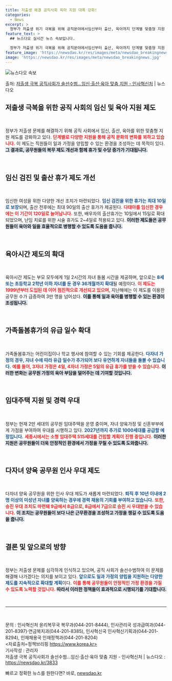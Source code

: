 ```yaml
---
title: 저출생 해결 공직사회 육아 지원 대폭 강화!
categories:
  - News
excerpt: >
  정부가 저출생 위기 극복을 위해 공직분야에서임신부터 출산, 육아까지 단계별 맞춤형 지원 제도를 확대개선해 나…
feature_text: >
  ## 뉴스다오 실시간 뉴스 속보입니다.

  정부가 저출생 위기 극복을 위해 공직분야에서임신부터 출산, 육아까지 단계별 맞춤형 지원 제도를 확대개선해 나…
feature_image: 'https://newsdao.kr/res/images/meta/newsdao_breakingnews.jpg'
image: 'https://newsdao.kr/res/images/meta/newsdao_breakingnews.jpg'
---
```


![뉴스다오 속보](https://newsdao.kr/res/images/meta/newsdao_breakingnews.jpg)

<p>출처: <a href="https://newsdao.kr/3833" rel="dofollow">저출생 극복 공직사회가 솔선수범…임신·출산·육아 맞춤 지원 - 인사혁신처</a> | 뉴스다오</p>

<h2 data-ke-size="size26">저출생 극복을 위한 공직 사회의 임신 및 육아 지원 제도</h2>

<p data-ke-size="size16">&nbsp;</p>

정부가 저출생 문제를 해결하기 위해 공직 사회에서 임신, 출산, 육아를 위한 맞춤형 지원 제도를 강화하고 있다. <b><span style="color: #ee2323;"> 단계별로 다양한 지원을 통해 공직 문화의 변화를 꾀하고 있습니다.</span></b> 이 제도는 직원들이 일과 가정을 양립할 수 있는 환경을 조성하는 데 목적이 있다. <b><span style="background-color: #21538527;">그 결과로, 공무원들의 복무 제도 개선과 함께 휴가 및 수당 증가가 기대됩니다.</span></b> 

<p data-ke-size="size16">&nbsp;</p>

<h2 data-ke-size="size26">임신 검진 및 출산 휴가 제도 개선</h2>

<p data-ke-size="size16">&nbsp;</p>

임신한 여성을 위한 다양한 개선 조치가 마련되었다. <b><span style="color: #1a5490;">임신 검진을 위한 휴가는 최대 10일로 보장</span></b>되며, 출산 전후에는 최대 90일의 출산 휴가가 제공된다. <b><span style="color: #ee2323;">다태아를 임신한 경우에는 이 기간이 120일로 늘어납니다.</span></b> 또한, 배우자의 출산휴가는 10일에서 15일로 확대되었으며, 난임 치료를 위한 시술 휴가도 2~4일로 적용되고 있다. <b><span style="background-color: #21538527;">이러한 제도들은 공무원들이 육아와 일을 효율적으로 병행할 수 있도록 도움을 줍니다.</span></b> 

<p data-ke-size="size16">&nbsp;</p>

<h2 data-ke-size="size26">육아시간 제도의 확대</h2>

<p data-ke-size="size16">&nbsp;</p>

육아시간 제도는 부모 모두에게 1일 2시간의 자녀 돌봄 시간을 제공하며, 앞으로는 <b><span style="color: #1a5490;">8세 또는 초등학교 2학년 이하 자녀를 둔 경우 36개월까지 확대</span></b>될 예정이다. <b><span style="color: #ee2323;">이 제도는 1999년부터 도입된 데 이어 점진적으로 개선되고 있으며, </span></b>지난해에는 이 제도를 이용한 공무원 수가 급증하여 3만 명을 넘어섰다. <b><span style="background-color: #21538527;">이를 통해 일과 육아를 병행할 수 있는 환경이 조성됩니다.</span></b> 

<p data-ke-size="size16">&nbsp;</p>

<h2 data-ke-size="size26">가족돌봄휴가의 유급 일수 확대</h2>

<p data-ke-size="size16">&nbsp;</p>

가족돌봄휴가는 어린이집이나 학교 행사에 참여할 수 있는 기회를 제공한다. <b><span style="color: #1a5490;">다자녀 가정의 경우, 자녀 수에 따라 유급 일수가 추가되어 보다 유연하게 자녀들을 돌볼 수 있습니다.</span></b> <b><span style="color: #ee2323;">예를 들어, 3자녀 가정은 4일, 4자녀 가정은 5일의 유급 휴가를 받을 수 있습니다.</span></b> <b><span style="background-color: #21538527;">이러한 변화는 공무원 가정의 육아 부담을 덜어주는 데 기여할 것입니다.</span></b> 

<p data-ke-size="size16">&nbsp;</p>

<h2 data-ke-size="size26">임대주택 지원 및 경력 우대</h2>

<p data-ke-size="size16">&nbsp;</p>

정부는 현재 2만 세대의 공무원 임대주택을 운영 중이며, 자녀 양육가정 및 신혼부부에게 가점을 부여하여 우대를 시행하고 있다. <b><span style="color: #1a5490;">2027년까지 추가로 1000세대를 공급할 예정입니다.</span></b> <b><span style="color: #ee2323;">세종시에서는 소형 임대주택 515세대를 건립할 계획이 진행 중입니다.</span></b> <b><span style="background-color: #21538527;">이러한 지원은 공무원들이 더욱 안정적인 환경에서 가정을 꾸릴 수 있도록 도와줍니다.</span></b> 

<p data-ke-size="size16">&nbsp;</p>

<h2 data-ke-size="size26">다자녀 양육 공무원 인사 우대 제도</h2>

<p data-ke-size="size16">&nbsp;</p>

다자녀 양육 공무원을 위한 인사 우대 제도가 새롭게 마련되었다. <b><span style="color: #1a5490;">퇴직 후 10년 이내에 2명 이상의 미성년 자녀를 양육하는 경우에 경력 채용의 기회를 부여하고 있습니다.</span></b> <b><span style="color: #ee2323;">또한, 승진 우대 조치도 마련돼 9급에서 8급으로, 8급에서 7급으로 승진 시 우대받을 수 있습니다.</span></b> <b><span style="background-color: #21538527;">이 조치는 공무원들이 보다 나은 근무환경을 조성하고 가정을 챙길 수 있도록 도움을 줍니다.</span></b> 

<p data-ke-size="size16">&nbsp;</p>

<h2 data-ke-size="size26">결론 및 앞으로의 방향</h2>

<p data-ke-size="size16">&nbsp;</p>

정부는 저출생 문제를 심각하게 인식하고 있으며, 공직 사회가 솔선수범하여 이 문제를 해결해 나가겠다는 의지를 보이고 있다. <b><span style="color: #1a5490;">앞으로도 일과 가정의 양립을 지원하는 다양한 제도를 지속적으로 확대할 계획</span></b>이다. <b><span style="color: #ee2323;">이를 통해 공무원들이 안정적인 가정 환경을 가질 수 있도록 노력할 것입니다.</span></b> <b><span style="background-color: #21538527;">따라서 이러한 정책들이 효과적으로 시행되기를 기대합니다.</span></b> 

<p data-ke-size="size16">&nbsp;</p>

<hr>

<p data-ke-size="size16">&nbsp;</p>

문의 : 인사혁신처 윤리복무국 복무과(044-201-8444), 인사관리국 성과급여과(044-201-8397)·연금복지과(044-201-8385), 인사혁신국 인사혁신기획과(044-201-8294), 인재채용국 인재정책과(044-201-8204)  
<자료출처=정책브리핑 https://www.korea.kr>  
기사작성 : 관리자  
저출생 극복 공직사회가 솔선수범…임신·출산·육아 맞춤 지원 - 인사혁신처 | 뉴스다오  : https://newsdao.kr/3833 

빠르고 정확한 뉴스를 원한다면? 바로, <a href="https://newsdao.kr" rel="dofollow">newsdao.kr</a>


